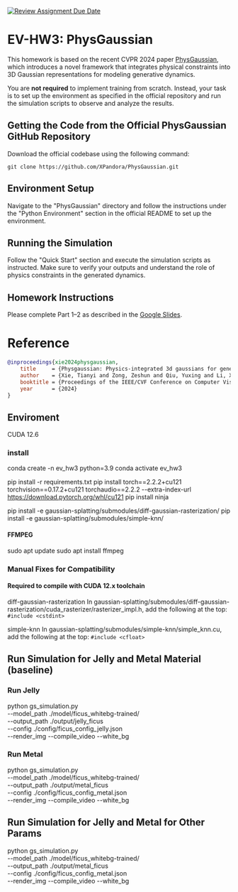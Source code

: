 [![Review Assignment Due Date](https://classroom.github.com/assets/deadline-readme-button-22041afd0340ce965d47ae6ef1cefeee28c7c493a6346c4f15d667ab976d596c.svg)](https://classroom.github.com/a/SdXSjEmH)
# EV-HW3: PhysGaussian

This homework is based on the recent CVPR 2024 paper [PhysGaussian](https://github.com/XPandora/PhysGaussian/tree/main), which introduces a novel framework that integrates physical constraints into 3D Gaussian representations for modeling generative dynamics.

You are **not required** to implement training from scratch. Instead, your task is to set up the environment as specified in the official repository and run the simulation scripts to observe and analyze the results.


## Getting the Code from the Official PhysGaussian GitHub Repository
Download the official codebase using the following command:
```
git clone https://github.com/XPandora/PhysGaussian.git
```


## Environment Setup
Navigate to the "PhysGaussian" directory and follow the instructions under the "Python Environment" section in the official README to set up the environment.


## Running the Simulation
Follow the "Quick Start" section and execute the simulation scripts as instructed. Make sure to verify your outputs and understand the role of physics constraints in the generated dynamics.


## Homework Instructions
Please complete Part 1–2 as described in the [Google Slides](https://docs.google.com/presentation/d/13JcQC12pI8Wb9ZuaVV400HVZr9eUeZvf7gB7Le8FRV4/edit?usp=sharing).


# Reference
```bibtex
@inproceedings{xie2024physgaussian,
    title     = {Physgaussian: Physics-integrated 3d gaussians for generative dynamics},
    author    = {Xie, Tianyi and Zong, Zeshun and Qiu, Yuxing and Li, Xuan and Feng, Yutao and Yang, Yin and Jiang, Chenfanfu},
    booktitle = {Proceedings of the IEEE/CVF Conference on Computer Vision and Pattern Recognition},
    year      = {2024}
}
```

## Enviroment
CUDA 12.6

### install

conda create -n ev_hw3 python=3.9
conda activate ev_hw3

pip install -r requirements.txt
pip install torch==2.2.2+cu121 torchvision==0.17.2+cu121 torchaudio==2.2.2 --extra-index-url https://download.pytorch.org/whl/cu121
pip install ninja

pip install -e gaussian-splatting/submodules/diff-gaussian-rasterization/
pip install -e gaussian-splatting/submodules/simple-knn/

#### FFMPEG
sudo apt update
sudo apt install ffmpeg


### Manual Fixes for Compatibility
#### Required to compile with CUDA 12.x toolchain
diff-gaussian-rasterization
In gaussian-splatting/submodules/diff-gaussian-rasterization/cuda_rasterizer/rasterizer_impl.h, add the following at the top:
```#include <cstdint>```

simple-knn
In gaussian-splatting/submodules/simple-knn/simple_knn.cu, add the following at the top:
```#include <cfloat>```

## Run Simulation for Jelly and Metal Material (baseline)

### Run Jelly
python gs_simulation.py \
  --model_path ./model/ficus_whitebg-trained/ \
  --output_path ./output/jelly_ficus \
  --config ./config/ficus_config_jelly.json \
  --render_img --compile_video --white_bg

### Run Metal
python gs_simulation.py \
  --model_path ./model/ficus_whitebg-trained/ \
  --output_path ./output/metal_ficus \
  --config ./config/ficus_config_metal.json \
  --render_img --compile_video --white_bg


## Run Simulation for Jelly and Metal for Other Params
python gs_simulation.py \
  --model_path ./model/ficus_whitebg-trained/ \
  --output_path ./output/metal_ficus \
  --config ./config/ficus_config_metal.json \
  --render_img --compile_video --white_bg

